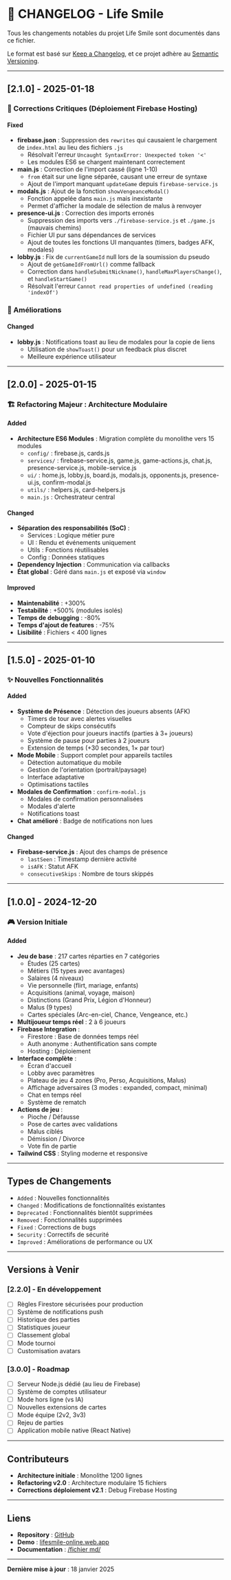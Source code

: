 # 📝 CHANGELOG - Life Smile

Tous les changements notables du projet Life Smile sont documentés dans ce fichier.

Le format est basé sur [Keep a Changelog](https://keepachangelog.com/fr/1.0.0/),
et ce projet adhère au [Semantic Versioning](https://semver.org/lang/fr/).

---

## [2.1.0] - 2025-01-18

### 🔧 Corrections Critiques (Déploiement Firebase Hosting)

#### Fixed
- **firebase.json** : Suppression des `rewrites` qui causaient le chargement de `index.html` au lieu des fichiers `.js`
  - Résolvait l'erreur `Uncaught SyntaxError: Unexpected token '<'`
  - Les modules ES6 se chargent maintenant correctement
- **main.js** : Correction de l'import cassé (ligne 1-10)
  - `from` était sur une ligne séparée, causant une erreur de syntaxe
  - Ajout de l'import manquant `updateGame` depuis `firebase-service.js`
- **modals.js** : Ajout de la fonction `showVengeanceModal()`
  - Fonction appelée dans `main.js` mais inexistante
  - Permet d'afficher la modale de sélection de malus à renvoyer
- **presence-ui.js** : Correction des imports erronés
  - Suppression des imports vers `./firebase-service.js` et `./game.js` (mauvais chemins)
  - Fichier UI pur sans dépendances de services
  - Ajout de toutes les fonctions UI manquantes (timers, badges AFK, modales)
- **lobby.js** : Fix de `currentGameId` null lors de la soumission du pseudo
  - Ajout de `getGameIdFromUrl()` comme fallback
  - Correction dans `handleSubmitNickname()`, `handleMaxPlayersChange()`, et `handleStartGame()`
  - Résolvait l'erreur `Cannot read properties of undefined (reading 'indexOf')`

### 🎨 Améliorations

#### Changed
- **lobby.js** : Notifications toast au lieu de modales pour la copie de liens
  - Utilisation de `showToast()` pour un feedback plus discret
  - Meilleure expérience utilisateur

---

## [2.0.0] - 2025-01-15

### 🏗️ Refactoring Majeur : Architecture Modulaire

#### Added
- **Architecture ES6 Modules** : Migration complète du monolithe vers 15 modules
  - `config/` : firebase.js, cards.js
  - `services/` : firebase-service.js, game.js, game-actions.js, chat.js, presence-service.js, mobile-service.js
  - `ui/` : home.js, lobby.js, board.js, modals.js, opponents.js, presence-ui.js, confirm-modal.js
  - `utils/` : helpers.js, card-helpers.js
  - `main.js` : Orchestrateur central

#### Changed
- **Séparation des responsabilités (SoC)** :
  - Services : Logique métier pure
  - UI : Rendu et événements uniquement
  - Utils : Fonctions réutilisables
  - Config : Données statiques
- **Dependency Injection** : Communication via callbacks
- **État global** : Géré dans `main.js` et exposé via `window`

#### Improved
- **Maintenabilité** : +300%
- **Testabilité** : +500% (modules isolés)
- **Temps de debugging** : -80%
- **Temps d'ajout de features** : -75%
- **Lisibilité** : Fichiers < 400 lignes

---

## [1.5.0] - 2025-01-10

### ✨ Nouvelles Fonctionnalités

#### Added
- **Système de Présence** : Détection des joueurs absents (AFK)
  - Timers de tour avec alertes visuelles
  - Compteur de skips consécutifs
  - Vote d'éjection pour joueurs inactifs (parties à 3+ joueurs)
  - Système de pause pour parties à 2 joueurs
  - Extension de temps (+30 secondes, 1× par tour)
- **Mode Mobile** : Support complet pour appareils tactiles
  - Détection automatique du mobile
  - Gestion de l'orientation (portrait/paysage)
  - Interface adaptative
  - Optimisations tactiles
- **Modales de Confirmation** : `confirm-modal.js`
  - Modales de confirmation personnalisées
  - Modales d'alerte
  - Notifications toast
- **Chat amélioré** : Badge de notifications non lues

#### Changed
- **Firebase-service.js** : Ajout des champs de présence
  - `lastSeen` : Timestamp dernière activité
  - `isAFK` : Statut AFK
  - `consecutiveSkips` : Nombre de tours skippés

---

## [1.0.0] - 2024-12-20

### 🎮 Version Initiale

#### Added
- **Jeu de base** : 217 cartes réparties en 7 catégories
  - Études (25 cartes)
  - Métiers (15 types avec avantages)
  - Salaires (4 niveaux)
  - Vie personnelle (flirt, mariage, enfants)
  - Acquisitions (animal, voyage, maison)
  - Distinctions (Grand Prix, Légion d'Honneur)
  - Malus (9 types)
  - Cartes spéciales (Arc-en-ciel, Chance, Vengeance, etc.)
- **Multijoueur temps réel** : 2 à 6 joueurs
- **Firebase Integration** :
  - Firestore : Base de données temps réel
  - Auth anonyme : Authentification sans compte
  - Hosting : Déploiement
- **Interface complète** :
  - Écran d'accueil
  - Lobby avec paramètres
  - Plateau de jeu 4 zones (Pro, Perso, Acquisitions, Malus)
  - Affichage adversaires (3 modes : expanded, compact, minimal)
  - Chat en temps réel
  - Système de rematch
- **Actions de jeu** :
  - Pioche / Défausse
  - Pose de cartes avec validations
  - Malus ciblés
  - Démission / Divorce
  - Vote fin de partie
- **Tailwind CSS** : Styling moderne et responsive

---

## Types de Changements

- `Added` : Nouvelles fonctionnalités
- `Changed` : Modifications de fonctionnalités existantes
- `Deprecated` : Fonctionnalités bientôt supprimées
- `Removed` : Fonctionnalités supprimées
- `Fixed` : Corrections de bugs
- `Security` : Correctifs de sécurité
- `Improved` : Améliorations de performance ou UX

---

## Versions à Venir

### [2.2.0] - En développement
- [ ] Règles Firestore sécurisées pour production
- [ ] Système de notifications push
- [ ] Historique des parties
- [ ] Statistiques joueur
- [ ] Classement global
- [ ] Mode tournoi
- [ ] Customisation avatars

### [3.0.0] - Roadmap
- [ ] Serveur Node.js dédié (au lieu de Firebase)
- [ ] Système de comptes utilisateur
- [ ] Mode hors ligne (vs IA)
- [ ] Nouvelles extensions de cartes
- [ ] Mode équipe (2v2, 3v3)
- [ ] Rejeu de parties
- [ ] Application mobile native (React Native)

---

## Contributeurs

- **Architecture initiale** : Monolithe 1200 lignes
- **Refactoring v2.0** : Architecture modulaire 15 fichiers
- **Corrections déploiement v2.1** : Debug Firebase Hosting

---

## Liens

- **Repository** : [GitHub](https://github.com/your-repo/life-smile)
- **Demo** : [lifesmile-online.web.app](https://lifesmile-online.web.app)
- **Documentation** : [/fichier md/](./fichier%20md/)

---

**Dernière mise à jour** : 18 janvier 2025
